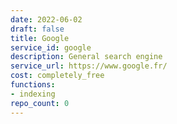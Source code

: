 ```yaml
---
date: 2022-06-02
draft: false
title: Google
service_id: google
description: General search engine
service_url: https://www.google.fr/
cost: completely_free
functions:
- indexing
repo_count: 0
---
```



